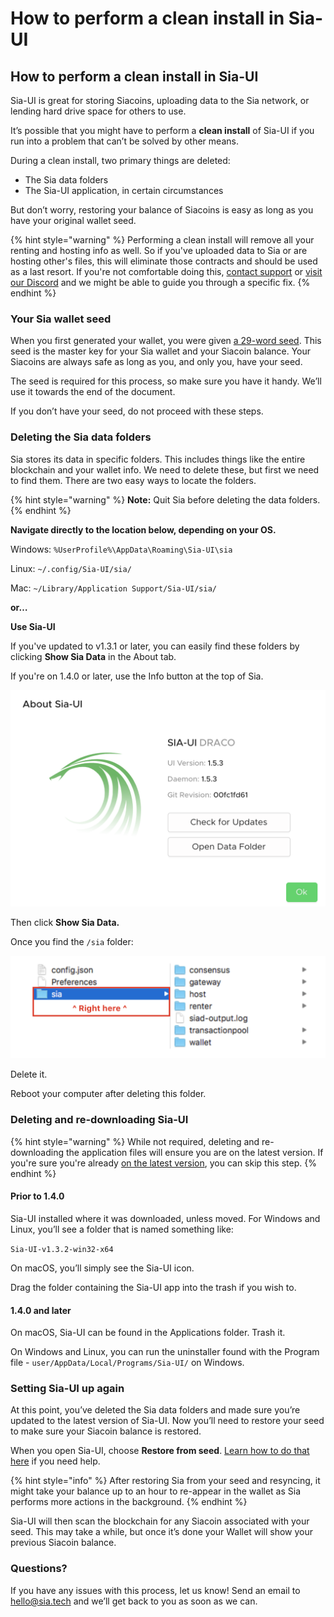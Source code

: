# How to perform a clean install in Sia-UI

## How to perform a clean install in Sia-UI

Sia-UI is great for storing Siacoins, uploading data to the Sia network, or lending hard drive space for others to use.

It’s possible that you might have to perform a **clean install** of Sia-UI if you run into a problem that can’t be solved by other means.

During a clean install, two primary things are deleted:

* The Sia data folders
* The Sia-UI application, in certain circumstances

But don’t worry, restoring your balance of Siacoins is easy as long as you have your original wallet seed.

{% hint style="warning" %}
Performing a clean install will remove all your renting and hosting info as well. So if you've uploaded data to Sia or are hosting other's files, this will eliminate those contracts and should be used as a last resort. If you're not comfortable doing this, [contact support](mailto:hello@sia.tech) or [visit our Discord](https://discord.gg/sia) and we might be able to guide you through a specific fix.
{% endhint %}

### Your Sia wallet seed

When you first generated your wallet, you were given [a 29-word seed](../../the-importance-of-your-seed.md). This seed is the master key for your Sia wallet and your Siacoin balance. Your Siacoins are always safe as long as you, and only you, have your seed.

The seed is required for this process, so make sure you have it handy. We’ll use it towards the end of the document.

If you don’t have your seed, do not proceed with these steps.

### Deleting the Sia data folders

Sia stores its data in specific folders. This includes things like the entire blockchain and your wallet info. We need to delete these, but first we need to find them. There are two easy ways to locate the folders.

{% hint style="warning" %}
**Note:** Quit Sia before deleting the data folders.
{% endhint %}

**Navigate directly to the location below, depending on your OS.**

Windows: `%UserProfile%\AppData\Roaming\Sia-UI\sia`

Linux: `~/.config/Sia-UI/sia/`

Mac: `~/Library/Application Support/Sia-UI/sia/`

**or…**

**Use Sia-UI**

If you've updated to v1.3.1 or later, you can easily find these folders by clicking **Show Sia Data** in the About tab.

If you're on 1.4.0 or later, use the Info button at the top of Sia.

![](<../../../.gitbook/assets/fork-2 (1) (3) (3) (3) (1).png>)

Then click **Show Sia Data.**

Once you find the `/sia` folder:

![](<../../../.gitbook/assets/fork-3 (1) (2) (2) (2) (1).png>)

Delete it.

Reboot your computer after deleting this folder.

### Deleting and re-downloading Sia-UI

{% hint style="warning" %}
While not required, deleting and re-downloading the application files will ensure you are on the latest version. If you're sure you're already [on the latest version](https://sia.tech/get-started), you can skip this step.
{% endhint %}

#### **Prior to 1.4.0**

Sia-UI installed where it was downloaded, unless moved. For Windows and Linux, you’ll see a folder that is named something like:

`Sia-UI-v1.3.2-win32-x64`

On macOS, you’ll simply see the Sia-UI icon.

Drag the folder containing the Sia-UI app into the trash if you wish to.

#### **1.4.0 and later**

On macOS, Sia-UI can be found in the Applications folder. Trash it.

On Windows and Linux, you can run the uninstaller found with the Program file - `user/AppData/Local/Programs/Sia-UI/` on Windows.

### Setting Sia-UI up again

At this point, you’ve deleted the Sia data folders and made sure you’re updated to the latest version of Sia-UI. Now you’ll need to restore your seed to make sure your Siacoin balance is restored.

When you open Sia-UI, choose **Restore from seed**. [Learn how to do that here](how-to-restore-a-wallet-from-a-seed-in-sia-ui.md) if you need help.

{% hint style="info" %}
After restoring Sia from your seed and resyncing, it might take your balance up to an hour to re-appear in the wallet as Sia performs more actions in the background.
{% endhint %}

Sia-UI will then scan the blockchain for any Siacoin associated with your seed. This may take a while, but once it’s done your Wallet will show your previous Siacoin balance.

### Questions?

If you have any issues with this process, let us know! Send an email to [hello@sia.tech](mailto:hello@sia.tech) and we’ll get back to you as soon as we can.
